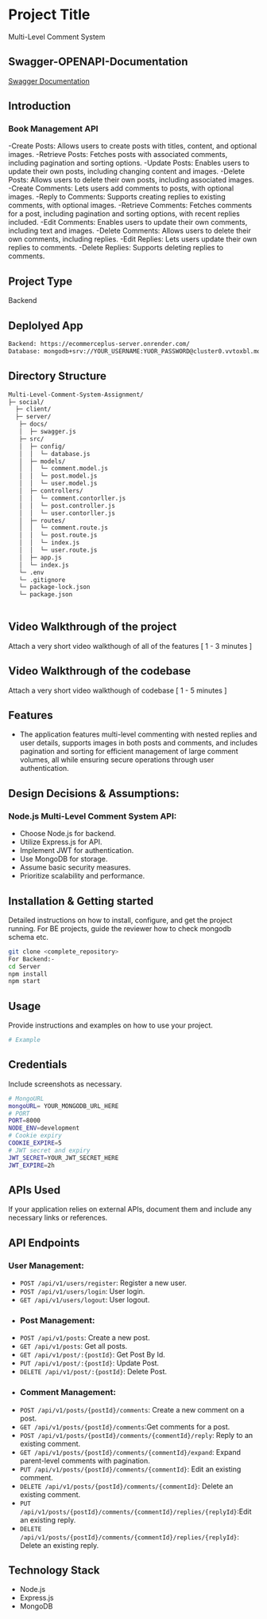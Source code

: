 # Project Title
Multi-Level Comment System
## Swagger-OPENAPI-Documentation

[Swagger Documentation](https://ecommerceplus-server.onrender.com/api-docs)

## Introduction

### Book Management API
-Create Posts: Allows users to create posts with titles, content, and optional images.
-Retrieve Posts: Fetches posts with associated comments, including pagination and sorting options.
-Update Posts: Enables users to update their own posts, including changing content and images.
-Delete Posts: Allows users to delete their own posts, including associated images.
-Create Comments: Lets users add comments to posts, with optional images.
-Reply to Comments: Supports creating replies to existing comments, with optional images.
-Retrieve Comments: Fetches comments for a post, including pagination and sorting options, with recent replies included.
-Edit Comments: Enables users to update their own comments, including text and images.
-Delete Comments: Allows users to delete their own comments, including replies.
-Edit Replies: Lets users update their own replies to comments.
-Delete Replies: Supports deleting replies to comments.

## Project Type
 Backend 

## Deplolyed App
```bash
Backend: https://ecommerceplus-server.onrender.com/
Database: mongodb+srv://YOUR_USERNAME:YUOR_PASSWORD@cluster0.vvtoxbl.mongodb.net/social?retryWrites=true&w=majority
```
## Directory Structure
```bash
Multi-Level-Comment-System-Assignment/
├─ social/
  ├─ client/
  ├─ server/
   ├─ docs/
   │  ├─ swagger.js
   ├─ src/
   │  ├─ config/
   │  │  └─ database.js
   │  ├─ models/
   │  │  └─ comment.model.js
   │  │  └─ post.model.js
   │  │  └─ user.model.js
   │  ├─ controllers/
   │  │  └─ comment.contorller.js
   │  │  └─ post.controller.js
   │  │  └─ user.contorller.js
   │  ├─ routes/
   │  │  └─ comment.route.js
   │  │  └─ post.route.js
   │  │  └─ index.js
   │  │  └─ user.route.js
   │  ├─ app.js
   │  └─ index.js
   └─ .env
   └─ .gitignore
   └─ package-lock.json
   └─ package.json
 
```



## Video Walkthrough of the project
Attach a very short video walkthough of all of the features [ 1 - 3 minutes ]

## Video Walkthrough of the codebase
Attach a very short video walkthough of codebase [ 1 - 5 minutes ]

## Features
- The application features multi-level commenting with nested replies and user details, supports images in both posts and comments, and includes pagination and sorting for efficient management of large comment volumes, all while ensuring secure operations through user authentication.

## Design Decisions & Assumptions:

### Node.js Multi-Level Comment System API:
- Choose Node.js for backend.
- Utilize Express.js for API.
- Implement JWT for authentication.
- Use MongoDB for storage.
- Assume basic security measures.
- Prioritize scalability and performance.


## Installation & Getting started
Detailed instructions on how to install, configure, and get the project running. For BE projects, guide the reviewer how to check mongodb schema etc.

```bash
git clone <complete_repository> 
For Backend:-
cd Server
npm install 
npm start

```

## Usage
Provide instructions and examples on how to use your project.

```bash
# Example
```

## Credentials
Include screenshots as necessary.
```bash
# MongoURL
mongoURL= YOUR_MONGODB_URL_HERE
# PORT
PORT=8000
NODE_ENV=development
# Cookie expiry
COOKIE_EXPIRE=5
# JWT secret and expiry
JWT_SECRET=YOUR_JWT_SECRET_HERE
JWT_EXPIRE=2h
```

## APIs Used
If your application relies on external APIs, document them and include any necessary links or references.

## API Endpoints
### User Management:
- `POST /api/v1/users/register`: Register a new user.
- `POST /api/v1/users/login`: User login.
- `GET /api/v1/users/logout`: User logout.
- ### Post Management:
- `POST /api/v1/posts`: Create a new post.
- `GET /api/v1/posts`: Get all posts.
- `GET /api/v1/post/:{postId}`: Get Post By Id.
- `PUT /api/v1/post/:{postId}`: Update Post.
- `DELETE /api/v1/post/:{postId}`: Delete Post.
- ### Comment Management:
- `POST /api/v1/posts/{postId}/comments`: Create a new comment on a post.
- `GET /api/v1/posts/{postId}/comments`:Get comments for a post.
- `POST /api/v1/posts/{postId}/comments/{commentId}/reply`: Reply to an existing comment.
- `GET /api/v1/posts/{postId}/comments/{commentId}/expand`: Expand parent-level comments with pagination.
- `PUT /api/v1/posts/{postId}/comments/{commentId}`: Edit an existing comment.
- `DELETE /api/v1/posts/{postId}/comments/{commentId}`: Delete an existing comment.
- `PUT /api/v1/posts/{postId}/comments/{commentId}/replies/{replyId}`:Edit an existing reply.
- `DELETE /api/v1/posts/{postId}/comments/{commentId}/replies/{replyId}`: Delete an existing reply.

## Technology Stack
- Node.js
- Express.js
- MongoDB

